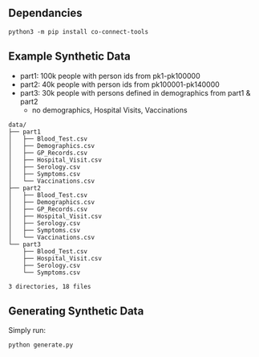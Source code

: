 ## Dependancies
```
python3 -m pip install co-connect-tools
```

## Example Synthetic Data

* part1: 100k people with person ids from pk1-pk100000 
* part2: 40k people with person ids from pk100001-pk140000
* part3: 30k people with persons defined in demographics from part1 & part2
   * no demographics, Hospital Visits, Vaccinations

```
data/
├── part1
│   ├── Blood_Test.csv
│   ├── Demographics.csv
│   ├── GP_Records.csv
│   ├── Hospital_Visit.csv
│   ├── Serology.csv
│   ├── Symptoms.csv
│   └── Vaccinations.csv
├── part2
│   ├── Blood_Test.csv
│   ├── Demographics.csv
│   ├── GP_Records.csv
│   ├── Hospital_Visit.csv
│   ├── Serology.csv
│   ├── Symptoms.csv
│   └── Vaccinations.csv
└── part3
    ├── Blood_Test.csv
    ├── Hospital_Visit.csv
    ├── Serology.csv
    └── Symptoms.csv

3 directories, 18 files
```

## Generating Synthetic Data

Simply run:
```
python generate.py
```


